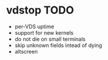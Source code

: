 vdstop TODO
===========

* per-VDS uptime
* support for new kernels
* do not die on small terminals
* skip unknown fields intead of dying
* altscreen
